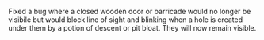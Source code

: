 Fixed a bug where a closed wooden door or barricade would no longer be visibile but would block line of sight and blinking when a hole is created under them by a potion of descent or pit bloat. They will now remain visible.